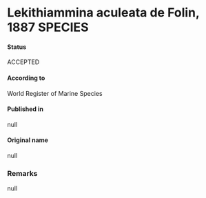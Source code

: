 Lekithiammina aculeata de Folin, 1887 SPECIES
=======

#### Status
ACCEPTED

#### According to
World Register of Marine Species

#### Published in
null

#### Original name
null

### Remarks
null